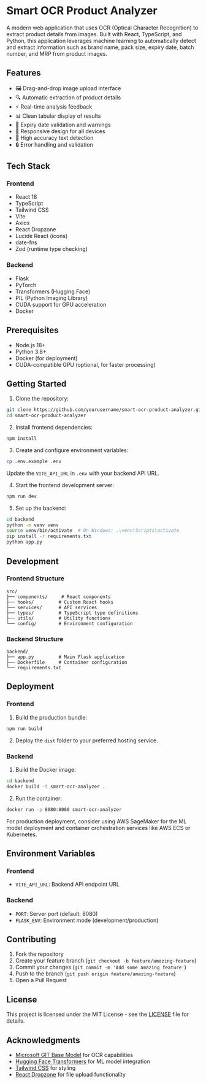 # Smart OCR Product Analyzer

A modern web application that uses OCR (Optical Character Recognition) to extract product details from images. Built with React, TypeScript, and Python, this application leverages machine learning to automatically detect and extract information such as brand name, pack size, expiry date, batch number, and MRP from product images.

## Features

- 🖼️ Drag-and-drop image upload interface
- 🔍 Automatic extraction of product details
- ⚡ Real-time analysis feedback
- 📊 Clean tabular display of results
- 🚨 Expiry date validation and warnings
- 📱 Responsive design for all devices
- 🎯 High accuracy text detection
- 🔒 Error handling and validation

## Tech Stack

### Frontend
- React 18
- TypeScript
- Tailwind CSS
- Vite
- Axios
- React Dropzone
- Lucide React (icons)
- date-fns
- Zod (runtime type checking)

### Backend
- Flask
- PyTorch
- Transformers (Hugging Face)
- PIL (Python Imaging Library)
- CUDA support for GPU acceleration
- Docker

## Prerequisites

- Node.js 18+
- Python 3.8+
- Docker (for deployment)
- CUDA-compatible GPU (optional, for faster processing)

## Getting Started

1. Clone the repository:
```bash
git clone https://github.com/yourusername/smart-ocr-product-analyzer.git
cd smart-ocr-product-analyzer
```

2. Install frontend dependencies:
```bash
npm install
```

3. Create and configure environment variables:
```bash
cp .env.example .env
```
Update the `VITE_API_URL` in `.env` with your backend API URL.

4. Start the frontend development server:
```bash
npm run dev
```

5. Set up the backend:
```bash
cd backend
python -m venv venv
source venv/bin/activate  # On Windows: .\venv\Scripts\activate
pip install -r requirements.txt
python app.py
```

## Development

### Frontend Structure
```
src/
├── components/     # React components
├── hooks/         # Custom React hooks
├── services/      # API services
├── types/         # TypeScript type definitions
├── utils/         # Utility functions
└── config/        # Environment configuration
```

### Backend Structure
```
backend/
├── app.py         # Main Flask application
├── Dockerfile     # Container configuration
└── requirements.txt
```

## Deployment

### Frontend
1. Build the production bundle:
```bash
npm run build
```

2. Deploy the `dist` folder to your preferred hosting service.

### Backend
1. Build the Docker image:
```bash
cd backend
docker build -t smart-ocr-analyzer .
```

2. Run the container:
```bash
docker run -p 8080:8080 smart-ocr-analyzer
```

For production deployment, consider using AWS SageMaker for the ML model deployment and container orchestration services like AWS ECS or Kubernetes.

## Environment Variables

### Frontend
- `VITE_API_URL`: Backend API endpoint URL

### Backend
- `PORT`: Server port (default: 8080)
- `FLASK_ENV`: Environment mode (development/production)

## Contributing

1. Fork the repository
2. Create your feature branch (`git checkout -b feature/amazing-feature`)
3. Commit your changes (`git commit -m 'Add some amazing feature'`)
4. Push to the branch (`git push origin feature/amazing-feature`)
5. Open a Pull Request

## License

This project is licensed under the MIT License - see the [LICENSE](LICENSE) file for details.

## Acknowledgments

- [Microsoft GIT Base Model](https://huggingface.co/microsoft/git-base-textcaps) for OCR capabilities
- [Hugging Face Transformers](https://huggingface.co/docs/transformers/index) for ML model integration
- [Tailwind CSS](https://tailwindcss.com/) for styling
- [React Dropzone](https://react-dropzone.js.org/) for file upload functionality
